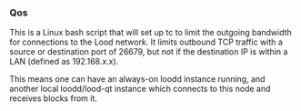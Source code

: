 ### Qos ###

This is a Linux bash script that will set up tc to limit the outgoing bandwidth for connections to the Lood network. It limits outbound TCP traffic with a source or destination port of 26679, but not if the destination IP is within a LAN (defined as 192.168.x.x).

This means one can have an always-on loodd instance running, and another local loodd/lood-qt instance which connects to this node and receives blocks from it.
